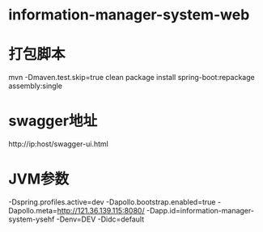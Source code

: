 # information-manager-system-web
# 打包脚本
mvn -Dmaven.test.skip=true clean package install spring-boot:repackage assembly:single
# swagger地址
http://ip:host/swagger-ui.html
# JVM参数
-Dspring.profiles.active=dev      -Dapollo.bootstrap.enabled=true -Dapollo.meta=http://121.36.139.115:8080/ -Dapp.id=information-manager-system-ysehf -Denv=DEV -Didc=default